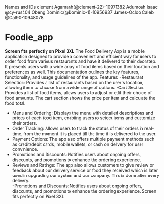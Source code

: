Names and IDs
clement Agamanh(@clement-22)-10971382
Adumoah Isaac @cy-rus404
Obeng Dominic(@Dominic-1)-10956937
James-Ocloo Caleb  @Cal90-10948078
# Foodie_app
**Screen fits perfectly on Pixel 3XL**
The Food Delivery App is a mobile application designed to provide a convenient and efficient way for users to order food from various restaurants and have it delivered to their doorstep. It presents users with a wide array of food items based on their location and preferences as well. This documentation outlines the key features, functionality, and usage guidelines of the app.
Features:
-Restaurant Selection: Provides a list of restaurants based on the user's location, allowing them to choose from a wide range of options.
-Cart Section: Provides a list of food items, allows users to adjust or edit their choice of food amounts. The cart section shows the price per item and calculate the food total.
- Menu and Ordering: Displays the menu with detailed descriptions and prices of each food item, enabling users to select items and customize their orders.
- Order Tracking: Allows users to track the status of their orders in real-time, from the moment it is placed till the time it is delivered to the user.
- Payment Options: The app also offers multiple payment methods such as credit/debit cards, mobile wallets, or cash on delivery for user convinience.
- Promotions and Discounts: Notifies users about ongoing offers, discounts, and promotions to enhance the ordering experience.
- Reviews and Ratings: The app also allows customers to give review or feedback about our delivery service or food they received which is later used in upgrading our system and our company. This is done after every delivery.  
-Promotions and Discounts: Notifies users about ongoing offers, discounts, and promotions to enhance the ordering experience.
Screen fits perfectly on Pixel 3XL
